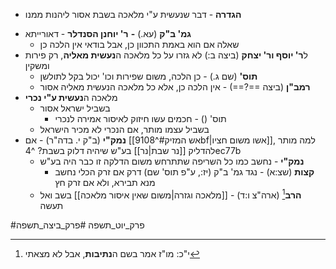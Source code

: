 - **הגדרה** - דבר שנעשית ע"י מלאכה בשבת אסור ליהנות ממנו
* **גמ' ב"ק** (עא.) **-** **ר' יוחנן הסנדלר** - דאורייתא
	* שאלה אם הוא באמת התכוון כן, אבל בודאי אין הלכה כן
* ל**ר' יוסף ור' יצחק** (ביצה ב:) לא גזרו על כל מלאכה ה**נעשית מאליה**, רק פירות ומשקין
	* **תוס'** (שם ג.) - כן הלכה, משום שפירות וכו' יכול בקל לתולשן
	* **רמב"ן** (ביצה ==?==) - אין הלכה כן, אלא כל מלאכה הנעשית מאליה אסור
* מלאכה ה**נעשית ע"י נכרי**
	* בשביל ישראל אסור
		* תוס' () - חכמים עשו חיזוק לאיסור אמירה לנכרי
	* בשביל עצמו מותר, אם הנכרי לא מכיר הישראל
* **נמק"י** (ב"ק י. בדה"ר) - אם [[אש המזיק#^9108bf|אשו משום חציו]], למה מותר להדליק [[נר שבת|נר]] בע"ש שיהיה דלוק בשבת? ^4ec77b
	* **נמק"י** - נחשב כמו כל השריפה שתתרחש משום הדלקה זו כבר היה בע"ש
		* **קצות** (שצ:א) - נגד גמ' ב"ק (יז:, ע"פ תוס' שם) דרק אם זרק הכלי נחשב מנא תבירא, ולא אם זרק חץ
	* **הרב**[^1] (ארה"צ ו:ד) - [[מלאכה וגזרה|משום שאין איסור מלאכה]] בשב ואל תעשה

[^1]:	י"כ: מו"ז אמר בשם ה**נתיבות**, אבל לא מצאתי

#פרק_יוט_תשפה #פרק_ביצה_תשפה 